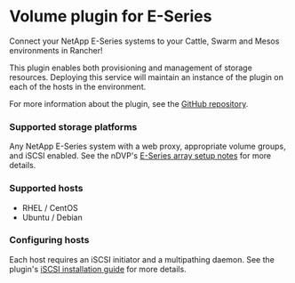 # Volume plugin for E-Series

Connect your NetApp E-Series systems to your Cattle, Swarm and Mesos environments in Rancher!

This plugin enables both provisioning and management of storage resources. Deploying this service will maintain an instance of the plugin on each of the hosts in the environment.

For more information about the plugin, see the [GitHub repository](https://github.com/NetApp/netappdvp).

### Supported storage platforms
Any NetApp E-Series system with a web proxy, appropriate volume groups, and iSCSI enabled. See the nDVP's [E-Series array setup notes](https://github.com/NetApp/netappdvp#e-series-array-setup-notes) for more details.

### Supported hosts
* RHEL / CentOS
* Ubuntu / Debian

### Configuring hosts
Each host requires an iSCSI initiator and a multipathing daemon. See the plugin's [iSCSI installation guide](https://github.com/NetApp/netappdvp#iscsi) for more details.
